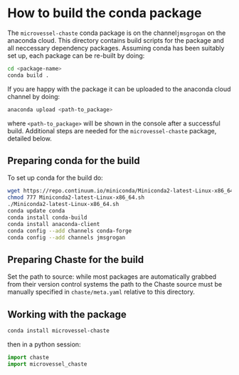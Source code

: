 # How to build the conda package

The `microvessel-chaste` conda package is on the channel`jmsgrogan` on the anaconda cloud. This directory contains build scripts for the package and all neccessary dependency packages. Assuming conda has been suitably set up, each package can be re-built by doing:

```bash
cd <package-name>
conda build .
```

If you are happy with the package it can be uploaded to the anaconda cloud channel by doing:

```bash
anaconda upload <path-to_package>
```

where `<path-to_package>` will be shown in the console after a successful build. Additional steps are needed for the `microvessel-chaste` package, detailed below.

## Preparing conda for the build

To set up conda for the build do:

```bash
wget https://repo.continuum.io/miniconda/Miniconda2-latest-Linux-x86_64.sh
chmod 777 Miniconda2-latest-Linux-x86_64.sh
./Miniconda2-latest-Linux-x86_64.sh
conda update conda
conda install conda-build
conda install anaconda-client
conda config --add channels conda-forge 
conda config --add channels jmsgrogan
```

## Preparing Chaste for the build

Set the path to source: while most packages are automatically grabbed from their version control systems the path to the Chaste source must be manually specified in `chaste/meta.yaml` relative to this directory.

## Working with the package

```bash
conda install microvessel-chaste
```

then in a python session:

```python
import chaste
import microvessel_chaste
```

